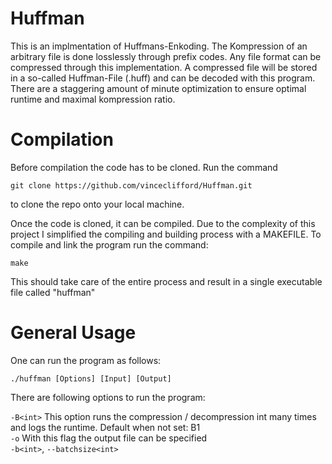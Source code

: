 # Huffman

This is an implmentation of Huffmans-Enkoding. The Kompression of an arbitrary file is done losslessly through prefix codes. Any file format can be compressed through this implementation. A compressed file will be stored in a so-called Huffman-File (.huff) and can be decoded with this program. There are a staggering amount of minute optimization to ensure optimal runtime and maximal kompression ratio. 

# Compilation

Before compilation the code has to be cloned. Run the command 
````
git clone https://github.com/vinceclifford/Huffman.git
````
to clone the repo onto your local machine. 

Once the code is cloned, it can be compiled. Due to the complexity of this project I simplified the compiling and building process with a MAKEFILE. To compile and link the program run the command: 

````
make 
````
This should take care of the entire process and result in a single executable file called "huffman"

# General Usage

One can run the program as follows:
````
./huffman [Options] [Input] [Output]
````
There are following options to run the program: 

``-B<int>`` This option runs the compression / decompression int many times and logs the runtime. Default when not set: B1 <br />
`-o` With this flag the output file can be specified <br />
`-b<int>`, `--batchsize<int>` 


